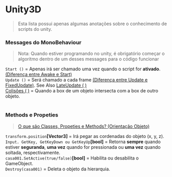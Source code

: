 # Unity3D

> Esta lista possui apenas algumas anotações sobre o conhecimento de scripts do unity.

<!-- `this.[...]` = Refere-se ao objeto que o script está attached to. <br>
[Como Desabilitar Componentes](https://unity3d.com/learn/tutorials/topics/scripting/enabling-and-disabling-components?playlist=17117)
<br><br> -->

### Messages do MonoBehaviour

> Nota: Quando estiver programando no unity, é obrigatório começar o algoritmo dentro de um desses messages para o código funcionar

`Start ()` = Apenas irá ser chamado uma vez quando o script for **ativado**. [(Diferença entre Awake e Start)](https://unity3d.com/learn/tutorials/topics/scripting/awake-and-start?playlist=17117)<br>
`Update ()` = Será chamado a cada frame [(Diferença entre Update e FixedUpdate)](https://unity3d.com/learn/tutorials/topics/scripting/update-and-fixedupdate?playlist=17117). See Also [LateUpdate ( )](https://docs.unity3d.com/ScriptReference/MonoBehaviour.LateUpdate.html) <br>
[Colisões ( )](https://github.com/JoaoSodre/GameDev/blob/master/Unity3D/Unity3D%20Scripts%20Examples.md#colis%C3%B5es) = Quando a box de um objeto intersecta com a box de outro objeto.<br> <br>

### Methods e Propeties

> [O que são Classes, Propeties e Methods? (Orientação Objeto)](https://github.com/JoaoSodre/Programacao/blob/master/Logica%20de%20Programacao/Orienta%C3%A7%C3%A3o%20a%20Objeto.md#orienta%C3%A7%C3%A3o-a-objeto)

`transform.position`**[Vector3]** = Irá pegar as cordenadas do objeto (x, y, z).<br>
`Input. GetKey, GetKeyDown ou GetKeyUp`**[bool]** = Retorna **sempre** quando estiver **seguranda**, **uma vez** quando for pressionada ou **uma vez** quando soltada, respectivamente. <br>
`casa001.SetActive(true/false)`**[bool]** = Habilita ou desabilita o GameObject. <br>
`Destroy(casa001)` = Deleta o objeto da hierarquia.<br>
<!-- Mathf.Lerp, Mathf.SmoothStep, Mathf.SmoothDamp -->
